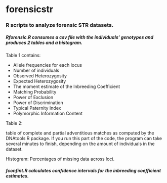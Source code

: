 forensicstr
===========

### R scripts to analyze forensic STR datasets. 

##### Rforensic.R consumes a csv file with the individuals' genotypes and produces 2 tables and a histogram.

Table 1 contains:

* Allele frequencies for each locus
* Number of individuals
* Observed Heterozygosity
* Expected Heterozygosity
* The moment estimate of the Inbreeding Coefficient
* Matching Probability
* Power of Exclusion
* Power of Discrimination
* Typical Paternity Index
* Polymorphic Information Content

Table 2:

table of complete and partial adventitious matches as computed by the DNAtools R package. If you run this part of the code, the program can take several minutes to finish, depending on the amount of individuals in the dataset.

Histogram:
Percentages of missing data across loci.

##### fconfint.R calculates confidence intervals for the inbreeding coefficient estimates.
 
